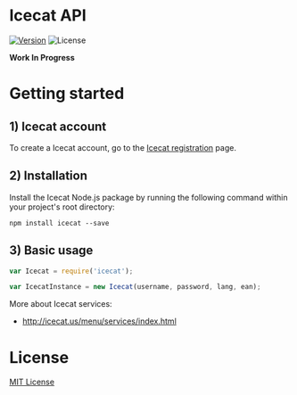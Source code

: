 # Icecat API
[![Version][npm-image]][npm-url] ![License][license-image]


**Work In Progress**


# Getting started

## 1) Icecat account
To create a Icecat account, go to the [Icecat registration](https://icecat.biz/registration/) page.

## 2) Installation
Install the Icecat Node.js package by running the following command within your project's root directory:

```
npm install icecat --save
```

## 3) Basic usage

```js
var Icecat = require('icecat');

var IcecatInstance = new Icecat(username, password, lang, ean);
```



More about Icecat services:
- http://icecat.us/menu/services/index.html


# License
[MIT License](https://github.com/GreenCore/icecat/blob/master/LICENSE)

[npm-image]: https://img.shields.io/npm/v/icecat.svg
[npm-url]: https://npmjs.org/package/icecat
[license-image]: https://img.shields.io/npm/l/icecat.svg